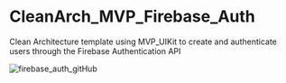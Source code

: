 # CleanArch_MVP_Firebase_Auth
Clean Architecture template using MVP_UIKit to create and authenticate users through the Firebase Authentication API

![firebase_auth_gitHub](https://github.com/lucianohalbus/CleanArch_MVP_Firebase_Auth/assets/73191498/bab0da10-0f5e-4746-a4fb-13fe1f1b3633)


